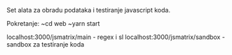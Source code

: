 Set alata za obradu podataka i testiranje javascript koda.

Pokretanje:
~cd web
~yarn start

localhost:3000/jsmatrix/main - regex i sl
localhost:3000/jsmatrix/sandbox - sandbox za testiranje koda
